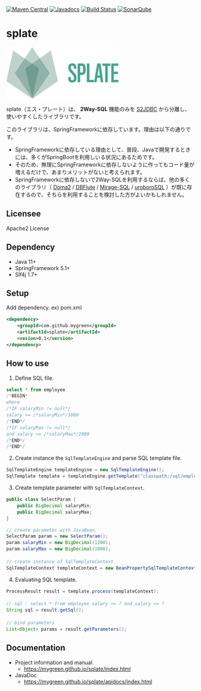 [![Maven Central](https://maven-badges.herokuapp.com/maven-central/com.github.mygreen/splate/badge.svg)](https://maven-badges.herokuapp.com/maven-central/com.github.mygreen/splate/)
[![Javadocs](https://javadoc.io/badge/com.github.mygreen/splate.svg?color=blue)](https://javadoc.io/doc/com.github.mygreen/splate)
[![Build Status](https://travis-ci.org/mygreen/splate.svg?branch=master)](https://travis-ci.org/mygreen/splate)
[![SonarQube](https://sonarcloud.io/api/project_badges/measure?project=com.github.mygreen%3Asplate&metric=alert_status)](https://sonarcloud.io/dashboard?id=com.github.mygreen%3Asplate)

# splate

![logo](logo.png)

splate（エス・プレート）は、 **2Way-SQL** 機能のみを [S2JDBC](http://s2container.seasar.org/2.4/ja/s2jdbc.html) から分離し、使いやすくしたライブラリです。

このライブラリは、SpringFrameworkに依存しています。理由は以下の通りです。

- SpringFrameworkに依存している理由として、普段、Javaで開発するときには、多くがSpringBootを利用しいる状況にあるためです。
- そのため、無理にSpringFrameworkに依存しないように作ってもコード量が増えるだけで、あまりメリットがないと考えられます。
- SpringFrameworkに依存しないで2Way-SQLを利用するならば、他の多くのライブラリ（ [Doma2](https://doma.readthedocs.io/) / [DBFlute](http://dbflute.seasar.org/) / [Mirage-SQL](https://github.com/mirage-sql/mirage) / [uroboroSQL](https://future-architect.github.io/uroborosql-doc/) ）が既に存在するので、そちらを利用することを検討した方がよいかもしれません。

## Licensee
Apache2 License

## Dependency

- Java 11+
- SpringFramework 5.1+
- Slf4j 1.7+


## Setup

Add dependency. ex) pom.xml

```xml
<dependency>
	<groupId>com.github.mygreen</groupId>
	<artifactId>splate</artifactId>
	<vesion>0.1</version>
</dependency>
```

## How to use

1. Define SQL file.
  ```sql
  select * from employee
  /*BEGIN*
  where
  /*IF salaryMin != null*/
  salary >= /*salaryMin*/1000
  /*END*/
  /*IF salaryMax != null*/
  and salary <= /*salaryMax*/2000
  /*END*/
  /*END*/
  ```
2. Create instance the ``SqlTemplateEngine`` and parse SQL template file.
  ```java
  SqlTemplateEngine templateEngine = new SqlTemplateEngine();
  SqlTemplate template = templateEngine.getTemplate("classpath:/sql/employee_select.sql");
  ```
3. Create template parameter with ``SqlTemplateContext``.
  ```java
  public class SelectParam {
      public BigDecimal salaryMin;
      public BigDecimal salaryMax;
  }
  ```

  ```java
  // create parameter with JavaBean.
  SelectParam param = new SelectParam();
  param.salaryMin = new BigDecimal(1200);
  param.salaryMax = new BigDecimal(1800);
  
  // create instance of SqlTemplateContext.
  SqlTemplateContext templateContext = new BeanPropertySqlTemplateContext(param);
  ```
4. Evaluating SQL template.
  ```java
  ProcessResult result = template.process(templateContext);

  // sql : select * from employee salary >= ? and salary <= ?
  String sql = result.getSql();

  // bind parameters
  List<Object> params = result.getParameters();
  ```

## Documentation

- Project information and manual.
  - https://mygreen.github.io/splate/index.html
- JavaDoc
  - https://mygreen.github.io/splate/apidocs/index.html

